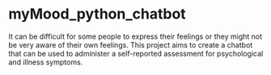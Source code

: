 # myMood_python_chatbot
It can be difficult for some people to express their feelings or they might not be very aware of their own feelings. This project aims to create a chatbot that can be used to administer a self-reported assessment for psychological and illness symptoms. 
